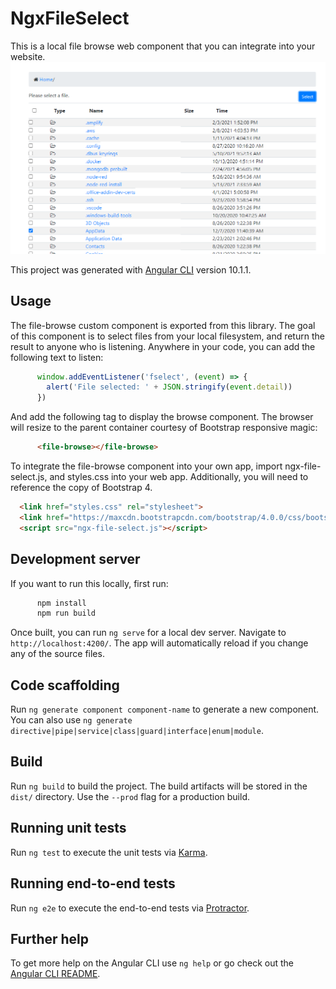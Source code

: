# NgxFileSelect

This is a local file browse web component that you can integrate into your website.  
<img src="./doc/FileBrowseComponent.png" width="600">

This project was generated with [Angular CLI](https://github.com/angular/angular-cli) version 10.1.1.

## Usage

The file-browse custom component is exported from this library.  The goal of this component is to select files from your local filesystem, and return the result to anyone who is listening.  Anywhere in your code, you can add the following text to listen:

```javascript
      window.addEventListener('fselect', (event) => { 
        alert('File selected: ' + JSON.stringify(event.detail))
      })
```
And add the following tag to display the browse component.  The browser will resize to the parent container courtesy of Bootstrap responsive magic:

```html
      <file-browse></file-browse>
```

To integrate the file-browse component into your own app, import ngx-file-select.js, and styles.css into your web app.  Additionally, you will need to reference the copy of Bootstrap 4.  

```html
  <link href="styles.css" rel="stylesheet">
  <link href="https://maxcdn.bootstrapcdn.com/bootstrap/4.0.0/css/bootstrap.min.css" rel="stylesheet">
  <script src="ngx-file-select.js"></script>
```


## Development server
If you want to run this locally, first run:
```bash
      npm install
      npm run build
```

Once built, you can run `ng serve` for a local dev server. Navigate to `http://localhost:4200/`. The app will automatically reload if you change any of the source files.

## Code scaffolding

Run `ng generate component component-name` to generate a new component. You can also use `ng generate directive|pipe|service|class|guard|interface|enum|module`.

## Build

Run `ng build` to build the project. The build artifacts will be stored in the `dist/` directory. Use the `--prod` flag for a production build.

## Running unit tests

Run `ng test` to execute the unit tests via [Karma](https://karma-runner.github.io).

## Running end-to-end tests

Run `ng e2e` to execute the end-to-end tests via [Protractor](http://www.protractortest.org/).

## Further help

To get more help on the Angular CLI use `ng help` or go check out the [Angular CLI README](https://github.com/angular/angular-cli/blob/master/README.md).


